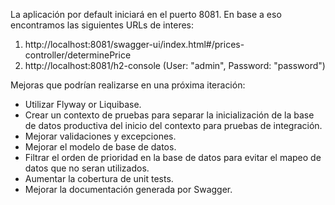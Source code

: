 La aplicación por default iniciará en el puerto 8081. En base a eso encontramos las siguientes URLs de interes:

1. http://localhost:8081/swagger-ui/index.html#/prices-controller/determinePrice
2. http://localhost:8081/h2-console (User: "admin", Password: "password")

Mejoras que podrían realizarse en una próxima iteración:
- Utilizar Flyway or Liquibase.
- Crear un contexto de pruebas para separar la inicialización de la base de datos 
productiva del inicio del contexto para pruebas de integración.
- Mejorar validaciones y excepciones.
- Mejorar el modelo de base de datos.
- Filtrar el orden de prioridad en la base de datos para evitar el mapeo 
de datos que no seran utilizados.
- Aumentar la cobertura de unit tests.
- Mejorar la documentación generada por Swagger.